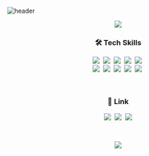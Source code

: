![header](https://capsule-render.vercel.app/api?type=waving&color=auto&height=300&section=header&text=Sieun%20Park&fontSize=90)

<p align="center">
  <a href="https://github.com/anuraghazra/github-readme-stats"><img src="https://github-readme-stats.vercel.app/api?username=sieumn"/></a>
</p>
  
<h3 align="center">🛠  Tech Skills </h3>
<p align="center">
  <img src="https://img.shields.io/badge/C++-00599C?style=flat-square&logo=C%2B%2B&logoColor=white"/></a>&nbsp 
  <img src="https://img.shields.io/badge/C-A8B9CC?style=flat-square&logo=C&logoColor=white"/></a>&nbsp 
  <img src="https://img.shields.io/badge/Python-3766AB?style=flat-square&logo=Python&logoColor=white"/></a>&nbsp 
  <img src="https://img.shields.io/badge/Javascript-ffb13b?style=flat-square&logo=javascript&logoColor=white"/></a>&nbsp 
  <img src="https://img.shields.io/badge/css-1572B6?style=flat-square&logo=css3&logoColor=white"/></a>&nbsp 
  <br>
  <img src="https://img.shields.io/badge/VMware-607078?style=flat-square&logo=VMware&logoColor=white"/></a>&nbsp 
  <img src="https://img.shields.io/badge/Kubernetes-326CE5?style=flat-square&logo=Kubernetes&logoColor=white"/></a>&nbsp 
  <img src="https://img.shields.io/badge/Docker-326CE5?style=flat-square&logo=Docker&logoColor=white"/></a>&nbsp 
  <img src="https://img.shields.io/badge/aws-333664?style=flat-square&logo=amazon-aws&logoColor=white"/></a>&nbsp 
  <img src="https://img.shields.io/badge/Mysql-E6B91E?style=flat-square&logo=MySql&logoColor=white"/></a>&nbsp
</p>
<br>

<h3 align="center"> 🙋 Link </h3>
<p align="center">
  <a href="https://til.sieumn.com"><img src="https://img.shields.io/badge/TIL%20Blog-11B48A?style=flat-square&logo=GitBook&logoColor=white&link=https://til.sieumn.com"/></a>&nbsp
  <a href="https://www.instagram.com/simnlog/"><img src="https://img.shields.io/badge/Instagram-E4405F?style=flat-square&logo=Instagram&logoColor=white&link=https://www.instagram.com/simnlog/"/></a>&nbsp
  <a href="mailto:sieumn@gmail.com"><img src="https://img.shields.io/badge/Gmail-d14836?style=flat-square&logo=Gmail&logoColor=white&link=sieumn@gmail.com"/></a>
</p>
<br>

<p align="center">
  <a href="https://hits.seeyoufarm.com"><img src="https://hits.seeyoufarm.com/api/count/incr/badge.svg?url=https%3A%2F%2Fgithub.com%2Fsieumn&count_bg=%23B1DF44&title_bg=%23555555&icon=&icon_color=%23E7E7E7&title=hits&edge_flat=false"/></a>
</p>
